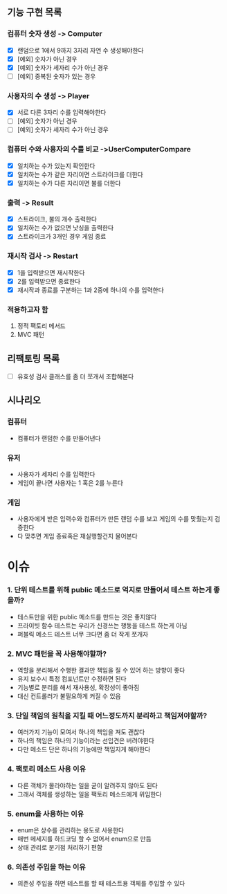 ## 기능 구현 목록

### 컴퓨터 숫자 생성 ->  Computer

- [x] 랜덤으로 1에서 9까지 3자리 자연 수 생성해야한다
- [x] [예외] 숫자가 아닌 경우
- [x] [예외] 숫자가 세자리 수가 아닌 경우
- [ ] [예외] 중복된 숫자가 있는 경우

### 사용자의 수 생성 -> Player

- [x] 서로 다른 3자리 수를 입력해야한다
- [ ] [예외] 숫자가 아닌 경우
- [ ] [예외] 숫자가 세자리 수가 아닌 경우

### 컴퓨터 수와 사용자의 수를 비교 ->UserComputerCompare

- [x] 일치하는 수가 있는지 확인한다
- [x] 일치하는 수가 같은 자리이면 스트라이크를 더한다
- [x] 일치하는 수가 다른 자리이면 불를 더한다

### 출력 ->  Result

- [x] 스트라이크, 불의 개수 출력한다
- [x] 일치하는 수가 없으면 낫싱을 출력한다
- [x] 스트라이크가 3개인 경우 게임 종료

### 재시작 검사 -> Restart

- [x] 1을 입력받으면 재시작한다
- [x] 2를 입력받으면 종료한다
- [x] 재시작과 종료를 구분하는 1과 2중에 하나의 수를 입력한다

### 적용하고자 함

1. 정적 팩토리 메서드
2. MVC 패턴

## 리팩토링 목록

- [ ] 유효성 검사 클래스를 좀 더 쪼개서 조합해본다

## 시나리오

### 컴퓨터

- 컴퓨터가 랜덤한 수를 만들어낸다

### 유저

- 사용자가 세자리 수를 입력한다
- 게임이 끝나면 사용자는 1 혹은 2를 누른다

### 게임

- 사용자에게 받은 입력수와 컴퓨터가 만든 랜덤 수를 보고 게임의 수를 맞췄는지 검증한다
- 다 맞추면 게임 종료혹은 재실행할건지 물어본다

# 이슈

### 1. 단위 테스트를 위해 public 메소드로 억지로 만들어서 테스트 하는게 좋을까?

- 테스트만을 위한 public 메소드를 만드는 것은 좋지않다
- 프라이빗 함수 테스트는 우리가 신경쓰는 행동을 테스트 하는게 아님
- 퍼블릭 메소드 테스트 너무 크다면 좀 더 작게 쪼개자

### 2. MVC 패턴을 꼭 사용해야할까?

- 역할을 분리해서 수행한 결과만 책임을 질 수 있어 하는 방향이 좋다
- 유지 보수시 특정 컴포넌트만 수정하면 된다
- 기능별로 분리를 해서 재사용성, 확장성이 좋아짐
- 대신 컨트롤러가 불필요하게 커질 수 있음

### 3. 단일 책임의 원칙을 지킬 때 어느정도까지 분리하고 책임져야할까?

- 여러가지 기능이 모여서 하나의 책임을 져도 괜찮다
- 하나의 책임은 하나의 기능이라는 선입견은 버려야한다
- 다만 메소드 단은 하나의 기능에만 책임지게 해야한다

### 4. 팩토리 메소드 사용 이유

- 다른 객체가 몰라야하는 일을 굳이 알려주지 않아도 된다
- 그래서 객체를 생성하는 일을 팩토리 메소드에게 위임한다

### 5. enum을 사용하는 이유

- enum은 상수를 관리하는 용도로 사용한다
- 매번 메세지를 하드코딩 할 수 없어서 enum으로 만듬
- 상태 관리로 분기점 처리하기 편함

### 6. 의존성 주입을 하는 이유

- 의존성 주입을 하면 테스트를 할 때 테스트용 객체를 주입할 수 있다